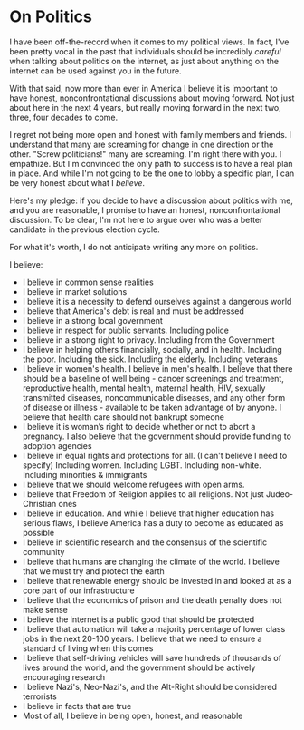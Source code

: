 # On Politics

I have been off-the-record when it comes to my political views. In fact, I've been pretty vocal in the past that individuals should be incredibly _careful_ when talking about politics on the internet, as just about anything on the internet can be used against you in the future. 

With that said, now more than ever in America I believe it is important to have honest, nonconfrontational discussions about moving forward. Not just about here in the next 4 years, but really moving forward in the next two, three, four decades to come.

I regret not being more open and honest with family members and friends. I understand that many are screaming for change in one direction or the other. "Screw politicians!" many are screaming. I'm right there with you. I empathize. But I'm convinced the only path to success is to have a real plan in place. And while I'm not going to be the one to lobby a specific plan, I can be very honest about what I _believe_.

Here's my pledge: if you decide to have a discussion about politics with me, and you are reasonable, I promise to have an honest, nonconfrontational discussion. To be clear, I'm not here to argue over who was a better candidate in the previous election cycle.

For what it's worth, I do not anticipate writing any more on politics. 

I believe:
- I believe in common sense realities
- I believe in market solutions 
- I believe it is a necessity to defend ourselves against a dangerous world
- I believe that America's debt is real and must be addressed
- I believe in a strong local government
- I believe in respect for public servants. Including police
- I believe in a strong right to privacy. Including from the Government
- I believe in helping others financially, socially, and in health. Including the poor. Including the sick. Including the elderly. Including veterans
- I believe in women's health. I believe in men's health. I believe that there should be a baseline of well being - cancer screenings and treatment, reproductive health, mental health, maternal health, HIV, sexually transmitted diseases, noncommunicable diseases, and any other form of disease or illness - available to be taken advantage of by anyone. I believe that health care should not bankrupt someone
- I believe it is woman’s right to decide whether or not to abort a pregnancy. I also believe that the government should provide funding to adoption agencies
- I believe in equal rights and protections for all. (I can't believe I need to specify) Including women. Including LGBT. Including non-white. Including minorities & immigrants
- I believe that we should welcome refugees with open arms.
- I believe that Freedom of Religion applies to all religions. Not just Judeo-Christian ones
- I believe in education. And while I believe that higher education has serious flaws, I believe America has a duty to become as educated as possible
- I believe in scientific research and the consensus of the scientific community
- I believe that humans are changing the climate of the world. I believe that we must try and protect the earth
- I believe that renewable energy should be invested in and looked at as a core part of our infrastructure 
- I believe that the economics of prison and the death penalty does not make sense
- I believe the internet is a public good that should be protected
- I believe that automation will take a majority percentage of lower class jobs in the next 20-100 years. I believe that we need to ensure a standard of living when this comes
- I believe that self-driving vehicles will save hundreds of thousands of lives around the world, and the government should be actively encouraging research
- I believe Nazi's, Neo-Nazi's, and the Alt-Right should be considered terrorists
- I believe in facts that are true
- Most of all, I believe in being open, honest, and reasonable